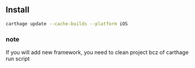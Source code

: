 ## Install

```bash
carthage update --cache-builds --platform iOS
```

### note

If you will add new framework, you need to clean project bcz of carthage run script